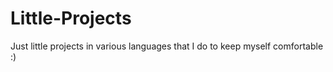 # Little-Projects
Just little projects in various languages that I do to keep myself comfortable :)
